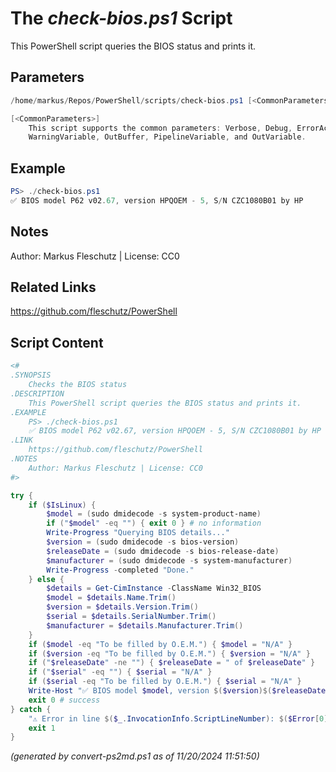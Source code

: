 The *check-bios.ps1* Script
===========================

This PowerShell script queries the BIOS status and prints it.

Parameters
----------
```powershell
/home/markus/Repos/PowerShell/scripts/check-bios.ps1 [<CommonParameters>]

[<CommonParameters>]
    This script supports the common parameters: Verbose, Debug, ErrorAction, ErrorVariable, WarningAction, 
    WarningVariable, OutBuffer, PipelineVariable, and OutVariable.
```

Example
-------
```powershell
PS> ./check-bios.ps1
✅ BIOS model P62 v02.67, version HPQOEM - 5, S/N CZC1080B01 by HP

```

Notes
-----
Author: Markus Fleschutz | License: CC0

Related Links
-------------
https://github.com/fleschutz/PowerShell

Script Content
--------------
```powershell
<#
.SYNOPSIS
	Checks the BIOS status
.DESCRIPTION
	This PowerShell script queries the BIOS status and prints it.
.EXAMPLE
	PS> ./check-bios.ps1
	✅ BIOS model P62 v02.67, version HPQOEM - 5, S/N CZC1080B01 by HP
.LINK
	https://github.com/fleschutz/PowerShell
.NOTES
	Author: Markus Fleschutz | License: CC0
#>

try {
	if ($IsLinux) {
		$model = (sudo dmidecode -s system-product-name)
		if ("$model" -eq "") { exit 0 } # no information
		Write-Progress "Querying BIOS details..."
		$version = (sudo dmidecode -s bios-version)
		$releaseDate = (sudo dmidecode -s bios-release-date)
		$manufacturer = (sudo dmidecode -s system-manufacturer)
		Write-Progress -completed "Done."
	} else {
		$details = Get-CimInstance -ClassName Win32_BIOS
		$model = $details.Name.Trim()
		$version = $details.Version.Trim()
		$serial = $details.SerialNumber.Trim()
		$manufacturer = $details.Manufacturer.Trim()
	}
	if ($model -eq "To be filled by O.E.M.") { $model = "N/A" }
	if ($version -eq "To be filled by O.E.M.") { $version = "N/A" }
	if ("$releaseDate" -ne "") { $releaseDate = " of $releaseDate" }
	if ("$serial" -eq "") { $serial = "N/A" }
	if ($serial -eq "To be filled by O.E.M.") { $serial = "N/A" }
	Write-Host "✅ BIOS model $model, version $($version)$($releaseDate), S/N $serial by $manufacturer"
	exit 0 # success
} catch {
	"⚠️ Error in line $($_.InvocationInfo.ScriptLineNumber): $($Error[0])"
	exit 1
}
```

*(generated by convert-ps2md.ps1 as of 11/20/2024 11:51:50)*

